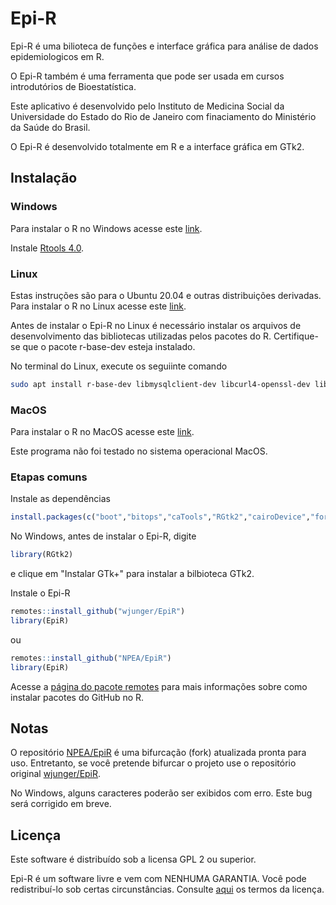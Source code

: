 # Epi-R
Epi-R é uma bilioteca de funções e interface gráfica para análise de dados epidemiologicos em R.

O Epi-R também é uma ferramenta que pode ser usada em cursos introdutórios de Bioestatística.

Este aplicativo é desenvolvido pelo Instituto de Medicina Social da Universidade do Estado do Rio de Janeiro com finaciamento do Ministério da Saúde do Brasil.

O Epi-R é desenvolvido totalmente em R e a interface gráfica em GTk2.


## Instalação


### Windows

Para instalar o R no Windows acesse este [link](https://cloud.r-project.org/bin/windows/).

Instale [Rtools 4.0](https://cran.r-project.org/bin/windows/Rtools/).


### Linux

Estas instruções são para o Ubuntu 20.04 e outras distribuições derivadas.
Para instalar o R no Linux acesse este [link](https://cloud.r-project.org/bin/linux/).

Antes de instalar o Epi-R no Linux é necessário instalar os arquivos de desenvolvimento das bibliotecas utilizadas pelos pacotes do R. Certifique-se que o pacote r-base-dev esteja instalado.

No terminal do Linux, execute os seguiinte comando
```sh
sudo apt install r-base-dev libmysqlclient-dev libcurl4-openssl-dev libxml2-dev unixodbc-dev libcairo2-dev libxt-dev libgtk2.0-dev

```

### MacOS
Para instalar o R no MacOS acesse este [link](https://cloud.r-project.org/bin/macosx/).

Este programa não foi testado no sistema operacional MacOS.


### Etapas comuns

Instale as dependências

```r
install.packages(c("boot","bitops","caTools","RGtk2","cairoDevice","foreign","lattice","DBI","RODBC","RSQLite","zoo","lmtest","akima","gam","gtools","gdata","gplots","remotes"), dep=TRUE)
```
No Windows, antes de instalar o Epi-R, digite
```r
library(RGtk2)
```
e clique em "Instalar GTk+" para instalar a bilbioteca GTk2.

Instale o Epi-R

```r
remotes::install_github("wjunger/EpiR")
library(EpiR)
```

ou

```r
remotes::install_github("NPEA/EpiR")
library(EpiR)
```

Acesse a [página do pacote remotes](https://github.com/r-lib/remotes) para mais informações sobre como instalar pacotes do GitHub no R.

## Notas

O repositório [NPEA/EpiR](https://github.com/NPEA/EpiR) é uma bifurcação (fork) atualizada pronta para uso. Entretanto, se você pretende bifurcar o projeto use o repositório original [wjunger/EpiR](https://github.com/wjunger/EpiR).

No Windows, alguns caracteres poderão ser exibidos com erro. Este bug será corrigido em breve.


## Licença
Este software é distribuído sob a licensa GPL 2 ou superior.

Epi-R é um software livre e vem com NENHUMA GARANTIA.
Você pode redistribuí-lo sob certas circunstâncias. Consulte [aqui](https://www.gnu.org/licenses/gpl-3.0.html) os termos da licença.
